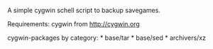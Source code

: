 A simple cygwin schell script to backup savegames.

Requirements:
  cygwin  from http://cygwin.org
  
  cygwin-packages by category:
    * base/tar
    * base/sed
    * archivers/xz
